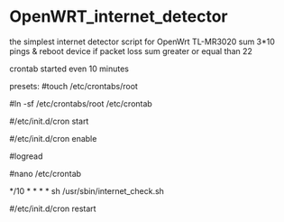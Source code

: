 # OpenWRT_internet_detector
the simplest internet detector script for OpenWrt TL-MR3020
sum 3*10 pings & reboot device if packet loss sum greater or equal than 22

crontab started even 10 minutes

presets:
#touch /etc/crontabs/root

#ln -sf /etc/crontabs/root /etc/crontab

#/etc/init.d/cron start

#/etc/init.d/cron enable

#logread

#nano /etc/crontab

*/10 * * * * sh /usr/sbin/internet_check.sh

#/etc/init.d/cron restart

